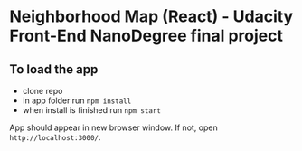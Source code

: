 # Neighborhood Map (React) - Udacity Front-End NanoDegree final project

## To load the app

+ clone repo
+ in app folder run `npm install`
+ when install is finished run `npm start`

App should appear in new browser window. If not, open `http://localhost:3000/`.
